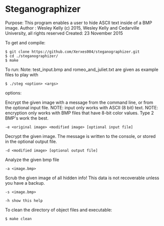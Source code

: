 <h1>Steganographizer</h1>
<p>
Purpose: This program enables a user to hide ASCII text inside of a BMP image. 
Author : Wesley Kelly (c) 2015, Wesley Kelly and Cedarville University, all rights reserved
Created: 23 November 2015
</p>
<p>
To get and compile:
</p>
<p>
<code>$ git clone https://github.com/Xerxes004/steganographizer.git
$ cd ./steganographizer/
$ make</code>
</p>
<p>
To run:
Note: test_input.bmp and romeo_and_juliet.txt are given as example files to play with

<p><code>$ ./steg &lt;option&gt; &lt;args&gt;</code></p>

options:

Encrypt the given image with a message from the command line, or from the optional input file.
NOTE: input only works with ASCII (8 bit) text.
NOTE: encryption only works with BMP files that have 8-bit color values. Type 2 BMP's work the best.
<p><code>-e &lt;original image&gt; &lt;modified image&gt; [optional input file]</code></p>

Decrypt the given image. The message is written to the console, or stored in the optional output file.
<p><code>-d &lt;modified image&gt; [optional output file]</code></p>

Analyze the given bmp file
<p><code>-a &lt;image.bmp&gt;</code></p>

Scrub the given image of all hidden info! This data is not recoverable unless you have a backup.
<p><code>-s &lt;image.bmp&gt;</code></p>

<p><code>-h show this help</code></p>
</p>
<p>
To clean the directory of object files and executable: 
    <p><code>$ make clean</code></p>
</p>